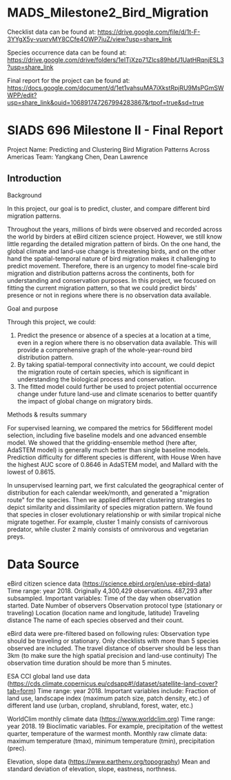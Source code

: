 # MADS_Milestone2_Bird_Migration


Checklist data can be found at:
https://drive.google.com/file/d/1t-F-3YYgX5y-vuxrvMY8CCfe4OWP7iuZ/view?usp=share_link

Species occurrence data can be found at:
https://drive.google.com/drive/folders/1eITjXzp71Zlcs89hbfJ1UatHRqnjESL3?usp=share_link

Final report for the project can be found at:
https://docs.google.com/document/d/1et1vahsuMA7iXkstRpjRU9MsPGmSWWPP/edit?usp=share_link&ouid=106891747267994283867&rtpof=true&sd=true



# SIADS 696 Milestone II - Final Report
Project Name: Predicting and Clustering Bird Migration Patterns Across Americas
Team: Yangkang Chen, Dean Lawrence 

## Introduction

Background

In this project, our goal is to predict, cluster, and compare different bird migration patterns.

Throughout the years, millions of birds were observed and recorded across the world by birders at eBird citizen science project. However, we still know little regarding the detailed migration pattern of birds. On the one hand, the global climate and land-use change is threatening birds, and on the other hand the spatial-temporal nature of bird migration makes it challenging to predict movement. Therefore, there is an urgency to model fine-scale bird migration and distribution patterns across the continents, both for understanding and conservation purposes. In this project, we focused on fitting the current migration pattern, so that we could predict birds' presence or not in regions where there is no observation data available. 

Goal and purpose

Through this project, we could:
1) Predict the presence or absence of a species at a location at a time, even in a region where there is no observation data available. This will provide a comprehensive graph of the whole-year-round bird distribution pattern.
2) By taking spatial-temporal connectivity into account, we could depict the migration route of certain species, which is significant in understanding the biological process and conservation.
3) The fitted model could further be used to project potential occurrence change under future land-use and climate scenarios to better quantify the impact of global change on migratory birds.

Methods & results summary

For supervised learning, we compared the metrics for 56different model selection, including five baseline models and one advanced ensemble model. We showed that the gridding-ensemble method (here after, AdaSTEM model) is generally much better than single baseline models. Prediction difficulty for different species is different, with House Wren have the highest AUC score of 0.8646 in AdaSTEM model, and Mallard with the lowest of 0.8615.

In unsupervised learning part, we first calculated the geographical center of distribution for each calendar week/month, and generated a "migration route" for the species. Then we applied different clustering strategies to depict similarity and dissimilarity of species migration pattern. We found that species in closer evolutionary relationship or with similar tropical niche migrate together. For example, cluster 1 mainly consists of carnivorous predator, while cluster 2 mainly consists of omnivorous and vegetarian preys.


# Data Source

eBird citizen science data (https://science.ebird.org/en/use-ebird-data)
	    Time range: year 2018.
	    Originally 4,300,429 observations. 487,293 after subsampled.
	    Important variables:
	        Time of the day when observation started.
	        Date
	        Number of observers
          Observation protocol type (stationary or traveling)
          Location (location name and longitude, latitude)
          Traveling distance
          The name of each species observed and their count.

eBird data were pre-filtered based on following rules:
  Observation type should be traveling or stationary.
  Only checklists with more than 5 species observed are included.
  The travel distance of observer should be less than 3km (to make sure the high spatial precision and land-use continuity)
  The observation time duration should be more than 5 minutes.

  ESA CCI global land use data (https://cds.climate.copernicus.eu/cdsapp#!/dataset/satellite-land-cover?tab=form)
      Time range: year 2018.
	    Important variables include: Fraction of land use, landscape index (maximum patch size, patch density, etc.) of different land use (urban, cropland, shrubland, forest, water, etc.)
	
  WorldClim monthly climate data (https://www.worldclim.org)
	    Time range: year 2018.
	    19 Bioclimatic variables. For example, precipitation of the wettest quarter, temperature of the warmest month.
	    Monthly raw climate data: maximum temperature (tmax), minimum temperature (tmin), precipitation (prec).
	
  Elevation, slope data (https://www.earthenv.org/topography)
	    Mean and standard deviation of elevation, slope, eastness, northness.


































